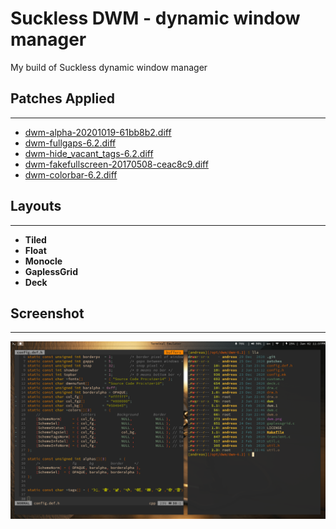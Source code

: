 # Suckless DWM - dynamic window manager

My build of Suckless dynamic window manager

## Patches Applied
----------------
- [dwm-alpha-20201019-61bb8b2.diff](https://dwm.suckless.org/patches/alpha/)
- [dwm-fullgaps-6.2.diff](https://dwm.suckless.org/patches/fullgaps/)
- [dwm-hide_vacant_tags-6.2.diff](https://dwm.suckless.org/patches/hide_vacant_tags/)
- [dwm-fakefullscreen-20170508-ceac8c9.diff](https://dwm.suckless.org/patches/fakefullscreen/dwm-fakefullscreen-20170508-ceac8c9.diff)
- [dwm-colorbar-6.2.diff](https://dwm.suckless.org/patches/colorbar/)


## Layouts
----------------
* **Tiled**
* **Float**
* **Monocle**
* **GaplessGrid**
* **Deck**


## Screenshot
----------------
![Screenshot](screen.png?raw=true)
